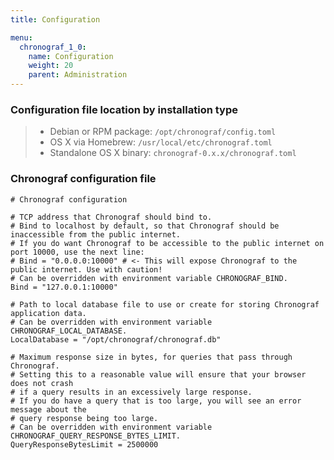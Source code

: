 ```yaml
---
title: Configuration

menu:
  chronograf_1_0:
    name: Configuration
    weight: 20
    parent: Administration
---
```


### Configuration file location by installation type

> * Debian or RPM package: `/opt/chronograf/config.toml`
> * OS X via Homebrew: `/usr/local/etc/chronograf.toml`
> * Standalone OS X binary: `chronograf-0.x.x/chronograf.toml`

### Chronograf configuration file

```
# Chronograf configuration

# TCP address that Chronograf should bind to.
# Bind to localhost by default, so that Chronograf should be inaccessible from the public internet.
# If you do want Chronograf to be accessible to the public internet on port 10000, use the next line:
# Bind = "0.0.0.0:10000" # <- This will expose Chronograf to the public internet. Use with caution!
# Can be overridden with environment variable CHRONOGRAF_BIND.
Bind = "127.0.0.1:10000"

# Path to local database file to use or create for storing Chronograf application data.
# Can be overridden with environment variable CHRONOGRAF_LOCAL_DATABASE.
LocalDatabase = "/opt/chronograf/chronograf.db"

# Maximum response size in bytes, for queries that pass through Chronograf.
# Setting this to a reasonable value will ensure that your browser does not crash
# if a query results in an excessively large response.
# If you do have a query that is too large, you will see an error message about the
# query response being too large.
# Can be overridden with environment variable CHRONOGRAF_QUERY_RESPONSE_BYTES_LIMIT.
QueryResponseBytesLimit = 2500000
```
